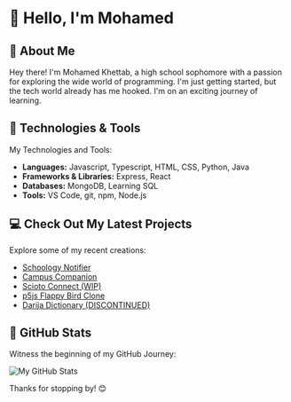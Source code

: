 # 👋 Hello, I'm Mohamed

## 🚀 About Me

Hey there! I'm Mohamed Khettab, a high school sophomore with a passion for exploring the wide world of programming. I'm just getting started, but the tech world already has me hooked. I'm on an exciting journey of learning.

## 🔧 Technologies & Tools

My Technologies and Tools:

- **Languages:** Javascript, Typescript, HTML, CSS, Python, Java
- **Frameworks & Libraries:** Express, React
- **Databases:** MongoDB, Learning SQL
- **Tools:** VS Code, git, npm, Node.js

## 💻 Check Out My Latest Projects

Explore some of my recent creations:

- [Schoology Notifier](https://github.com/mohamed-khettab/schoology-notifier)
- [Campus Companion](https://github.com/mohamed-khettab/campus-companion)
- [Scioto Connect (WIP)](https://github.com/mohamed-khettab/Scioto-Connect)
- [p5js Flappy Bird Clone](https://github.com/mohamed-khettab/flappy-bird-p5js)
- [Darija Dictionary (DISCONTINUED)](https://github.com/mohamed-khettab/darija-dictionary) 

## 🌟 GitHub Stats

Witness the beginning of my GitHub Journey:

![My GitHub Stats](https://github-readme-stats.vercel.app/api?username=mohamed-khettab&show_icons=true&theme=radical)

Thanks for stopping by! 😊
